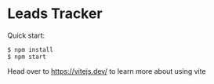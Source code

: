 # Leads Tracker

Quick start:

```
$ npm install
$ npm start
````

Head over to https://vitejs.dev/ to learn more about using vite

